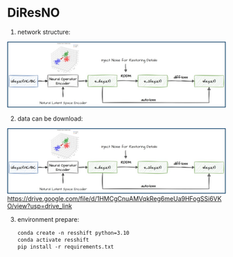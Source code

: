 # DiResNO

1. network structure:

![network](https://github.com/pidneuralode/DiResNO/blob/main/figure/network.jpg)

2. data can be download:

![network](https://github.com/pidneuralode/DiResNO/blob/main/figure/network.jpg)
   https://drive.google.com/file/d/1HMCgCnuAMVqkReg6meUa9HFogSSi6VKO/view?usp=drive_link

3. environment prepare:

   ```shell
   conda create -n resshift python=3.10
   conda activate resshift
   pip install -r requirements.txt
   ```

   
